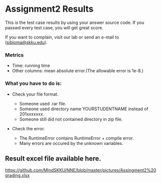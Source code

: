 # Assignment2 Results

This is the test case results by using your answer source code. If you passwd every test case, you will get great score.

If you want to complain, visit our lab or send an e-mail to (sibjoma@skku.edu).

### Metrics
- Time: running time
- Other columns: mean absolute error.(The allowable error is 1e-8.)

### What you have to do is:
- Check your file format.
  - Someone used .rar file.
  - Someone used directory name YOURSTUDENTNAME instead of 201xxxxxxx. 
  - Someone still did not contained directory in zip file.

- Check the error.
  - The RuntimeError contains RuntimeError + compile error.
  - Many errors are occured by the unknown variables.
  
 
## Result excel file available here.
https://github.com/MindSKKU/NNE/blob/master/pictures/Assingment2%20grading.xlsx
